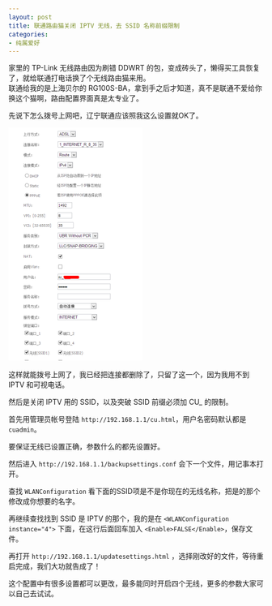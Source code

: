 ```yaml
---
layout: post
title: 联通路由猫关闭 IPTV 无线，去 SSID 名称前缀限制
categories:
- 纯属爱好
---
```


家里的 TP-Link 无线路由因为刷错 DDWRT 的包，变成砖头了，懒得买工具恢复了，就给联通打电话换了个无线路由猫来用。  
联通给我的是上海贝尔的 RG100S-BA，拿到手之后才知道，真不是联通不爱给你换这个猫啊，路由配置界面真是太专业了。

先说下怎么拨号上网吧，辽宁联通应该照我这么设置就OK了。

[![点击查看原图](/uploadfile/201211/thum-3399c0a1723d2071646e6d8bd1bdd4b920121107131409.png)](/uploadfile/201211/3399c0a1723d2071646e6d8bd1bdd4b920121107131409.png)

这样就能拨号上网了，我已经把连接都删除了，只留了这一个，因为我用不到 IPTV 和可视电话。

然后是关闭 IPTV 用的 SSID，以及突破 SSID 前缀必须加 CU_ 的限制。

首先用管理员帐号登陆 `http://192.168.1.1/cu.html`，用户名密码默认都是 `cuadmin`。

要保证无线已设置正确，参数什么的都先设置好。

然后进入 `http://192.168.1.1/backupsettings.conf` 会下一个文件，用记事本打开。

查找 `WLANConfiguration` 看下面的SSID项是不是你现在的无线名称，把是的那个修改成你想要的名字。

再继续查找找到 SSID 是 IPTV 的那个，我的是在 `<WLANConfiguration instance="4">` 下面，在这行后面回车加入 `<Enable>FALSE</Enable>`，保存文件。

再打开 `http://192.168.1.1/updatesettings.html` ，选择刚改好的文件，等待重启完成，我们大功就告成了！

这个配置中有很多设置都可以更改，最多能同时开启四个无线，更多的参数大家可以自己去试试。